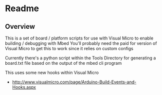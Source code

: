 # Readme

## Overview

This is a set of board / platform scripts for use with Visual Micro to enable building / debugging with Mbed
You'll probably need the paid for version of Visual Micro to get this to work since it relies on custom configs

Currently there's a python script within the Tools Directory for generating a board.txt file based on the output of the mbed cli program

This uses some new hooks within Visual Micro

  * http://www.visualmicro.com/page/Arduino-Build-Events-and-Hooks.aspx